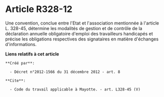 # Article R328-12

Une convention, conclue entre l'Etat et l'association mentionnée à l'article L. 328-45, détermine les modalités de gestion et
de contrôle de la déclaration annuelle obligatoire d'emploi des travailleurs handicapés et précise les obligations
respectives des signataires en matière d'échanges d'informations.

**Liens relatifs à cet article**

	**Créé par**:

	  - Décret n°2012-1566 du 31 décembre 2012 - art. 8

	**Cite**:

	  - Code du travail applicable à Mayotte. - art. L328-45 (V)
